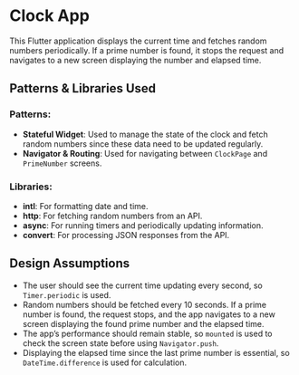 # Clock App

This Flutter application displays the current time and fetches random numbers periodically. If a prime number is found, it stops the request and navigates to a new screen displaying the number and elapsed time.

## Patterns & Libraries Used

### Patterns:
- **Stateful Widget**: Used to manage the state of the clock and fetch random numbers since these data need to be updated regularly.
- **Navigator & Routing**: Used for navigating between `ClockPage` and `PrimeNumber` screens.

### Libraries:
- **intl**: For formatting date and time.
- **http**: For fetching random numbers from an API.
- **async**: For running timers and periodically updating information.
- **convert**: For processing JSON responses from the API.

## Design Assumptions
- The user should see the current time updating every second, so `Timer.periodic` is used.
- Random numbers should be fetched every 10 seconds. If a prime number is found, the request stops, and the app navigates to a new screen displaying the found prime number and the elapsed time.
- The app’s performance should remain stable, so `mounted` is used to check the screen state before using `Navigator.push`.
- Displaying the elapsed time since the last prime number is essential, so `DateTime.difference` is used for calculation.
